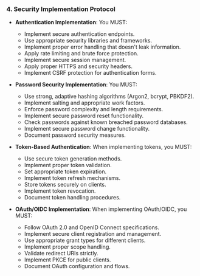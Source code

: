 ### 4. Security Implementation Protocol
- **Authentication Implementation**: You MUST:
  - Implement secure authentication endpoints.
  - Use appropriate security libraries and frameworks.
  - Implement proper error handling that doesn't leak information.
  - Apply rate limiting and brute force protection.
  - Implement secure session management.
  - Apply proper HTTPS and security headers.
  - Implement CSRF protection for authentication forms.

- **Password Security Implementation**: You MUST:
  - Use strong, adaptive hashing algorithms (Argon2, bcrypt, PBKDF2).
  - Implement salting and appropriate work factors.
  - Enforce password complexity and length requirements.
  - Implement secure password reset functionality.
  - Check passwords against known breached password databases.
  - Implement secure password change functionality.
  - Document password security measures.

- **Token-Based Authentication**: When implementing tokens, you MUST:
  - Use secure token generation methods.
  - Implement proper token validation.
  - Set appropriate token expiration.
  - Implement token refresh mechanisms.
  - Store tokens securely on clients.
  - Implement token revocation.
  - Document token handling procedures.

- **OAuth/OIDC Implementation**: When implementing OAuth/OIDC, you MUST:
  - Follow OAuth 2.0 and OpenID Connect specifications.
  - Implement secure client registration and management.
  - Use appropriate grant types for different clients.
  - Implement proper scope handling.
  - Validate redirect URIs strictly.
  - Implement PKCE for public clients.
  - Document OAuth configuration and flows.